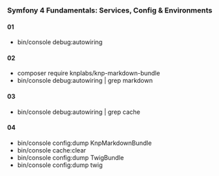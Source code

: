 ### Symfony 4 Fundamentals: Services, Config & Environments
#### 01
* bin/console debug:autowiring
#### 02
* composer require knplabs/knp-markdown-bundle
* bin/console debug:autowiring | grep markdown
#### 03
* bin/console debug:autowiring | grep cache
#### 04
* bin/console config:dump KnpMarkdownBundle
* bin/console cache:clear
* bin/console config:dump TwigBundle
* bin/console config:dump twig
